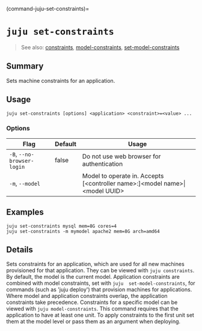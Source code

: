(command-juju-set-constraints)=
# `juju set-constraints`
> See also: [constraints](#constraints), [model-constraints](#model-constraints), [set-model-constraints](#set-model-constraints)

## Summary
Sets machine constraints for an application.

## Usage
```juju set-constraints [options] <application> <constraint>=<value> ...```

### Options
| Flag | Default | Usage |
| --- | --- | --- |
| `-B`, `--no-browser-login` | false | Do not use web browser for authentication |
| `-m`, `--model` |  | Model to operate in. Accepts [&lt;controller name&gt;:]&lt;model name&gt;&#x7c;&lt;model UUID&gt; |

## Examples

    juju set-constraints mysql mem=8G cores=4
    juju set-constraints -m mymodel apache2 mem=8G arch=amd64


## Details
Sets constraints for an application, which are used for all new machines
provisioned for that application. They can be viewed with `juju constraints`.
By default, the model is the current model.
Application constraints are combined with model constraints, set with `juju 
set-model-constraints`, for commands (such as 'juju deploy') that
provision machines for applications. Where model and application constraints
overlap, the application constraints take precedence.
Constraints for a specific model can be viewed with `juju model-constraints`.
This command requires that the application to have at least one unit. To apply
constraints to
the first unit set them at the model level or pass them as an argument
when deploying.